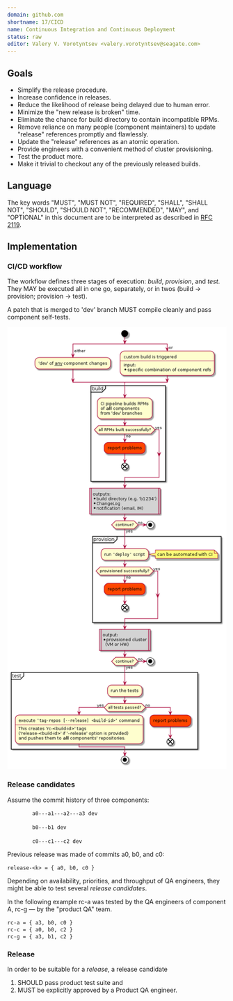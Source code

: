 ```yaml
---
domain: github.com
shortname: 17/CICD
name: Continuous Integration and Continuous Deployment
status: raw
editor: Valery V. Vorotyntsev <valery.vorotyntsev@seagate.com>
---
```


## Goals

* Simplify the release procedure.
* Increase confidence in releases.
* Reduce the likelihood of release being delayed due to human error.
* Minimize the "new release is broken" time.
* Eliminate the chance for build directory to contain incompatible RPMs.
* Remove reliance on many people (component maintainers) to update "release" references promptly and flawlessly.
* Update the "release" references as an atomic operation.
* Provide engineers with a convenient method of cluster provisioning.
* Test the product more.
* Make it trivial to checkout any of the previously released builds.

## Language

The key words "MUST", "MUST NOT", "REQUIRED", "SHALL", "SHALL NOT", "SHOULD", "SHOULD NOT", "RECOMMENDED", "MAY", and "OPTIONAL" in this document are to be interpreted as described in [RFC 2119](https://tools.ietf.org/html/rfc2119).

## Implementation

### CI/CD workflow

The workflow defines three stages of execution: _build_, _provision_, and _test_.  They MAY be executed all in one go, separately, or in twos (build -> provision; provision -> test).

A patch that is merged to 'dev' branch MUST compile cleanly and pass component self-tests.

![CI/CD](CICD.png)

### Release candidates

Assume the commit history of three components:

```
        a0---a1---a2---a3 dev

        b0---b1 dev

        c0---c1---c2 dev
```

Previous release was made of commits a0, b0, and c0:
```
release-<k> = { a0, b0, c0 }
```

Depending on availability, priorities, and throughput of QA engineers, they might be able to test several _release candidates_.

In the following example rc-a was tested by the QA engineers of component A, rc-g &mdash; by the "product QA" team.
```
rc-a = { a3, b0, c0 }
rc-c = { a0, b0, c2 }
rc-g = { a3, b1, c2 }
```

### Release

In order to be suitable for a _release_, a release candidate
1) SHOULD pass product test suite and
2) MUST be explicitly approved by a Product QA engineer.
